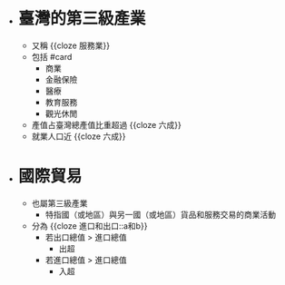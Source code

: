 - # 臺灣的第三級產業
	- 又稱 {{cloze 服務業}}
	- 包括 #card
		- 商業
		- 金融保險
		- 醫療
		- 教育服務
		- 觀光休閒
	- 產值占臺灣總產值比重超過 {{cloze 六成}}
	- 就業人口近 {{cloze 六成}}
- # 國際貿易
	- 也屬第三級產業
		- 特指國（或地區）與另一國（或地區）貨品和服務交易的商業活動
	- 分為 {{cloze 進口和出口::a和b}}
		- 若出口總值 > 進口總值
			- 出超
		- 若進口總值 > 進口總值
			- 入超